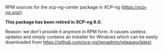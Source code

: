RPM sources for the xcp-ng-center package in XCP-ng (https://xcp-ng.org/).

**This package has been retired in XCP-ng 8.0.**

Reason: we don't provide it anymore in RPM form. It causes useless updates and simply contains an installer for Windows which can be easily downloaded from https://github.com/xcp-ng/xenadmin/releases/latest.
